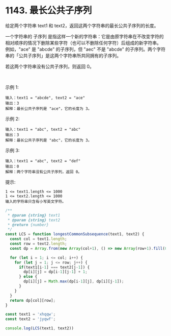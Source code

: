 # 1143. 最长公共子序列

给定两个字符串 text1 和 text2，返回这两个字符串的最长公共子序列的长度。

一个字符串的 子序列 是指这样一个新的字符串：它是由原字符串在不改变字符的相对顺序的情况下删除某些字符（也可以不删除任何字符）后组成的新字符串。
例如，"ace" 是 "abcde" 的子序列，但 "aec" 不是 "abcde" 的子序列。两个字符串的「公共子序列」是这两个字符串所共同拥有的子序列。

若这两个字符串没有公共子序列，则返回 0。

 

示例 1:
```
输入：text1 = "abcde", text2 = "ace" 
输出：3  
解释：最长公共子序列是 "ace"，它的长度为 3。
```
示例 2:
```
输入：text1 = "abc", text2 = "abc"
输出：3
解释：最长公共子序列是 "abc"，它的长度为 3。
```
示例 3:
```
输入：text1 = "abc", text2 = "def"
输出：0
解释：两个字符串没有公共子序列，返回 0。
```

提示:
```
1 <= text1.length <= 1000 
1 <= text2.length <= 1000
输入的字符串只含有小写英文字符。
```

```js
/**
 * @param {string} text1
 * @param {string} text2
 * @return {number}
 */
const LCS = function longestCommonSubsequence(text1, text2) {
  const col = text1.length;
  const row = text2.length;
  const dp = Array.from(new Array(col+1), () => new Array(row+1).fill(0));

  for (let i = 1; i <= col; i++) {
    for (let j = 1; j <= row; j++) {
      if(text1[i-1] === text2[j-1]) {
        dp[i][j] = dp[i-1][j-1] + 1;
      } else {
        dp[i][j] = Math.max(dp[i-1][j], dp[i][j-1]);
      }
    }
  }
  return dp[col][row];
}

const text1 = 'xhqqw';
const text2 = 'jyqwf';

console.log(LCS(text1, text2))
```

